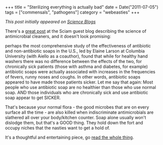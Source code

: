 +++
title = "Sterilizing everything is actually bad"
date = Date("2011-07-05")
tags = ["commensals", "pathogens"]
category = "webeasties"
+++

_This post initially appeared on [Science Blogs](http://scienceblogs.com/webeasties)_

There's a [great post](http://www.scientificamerican.com/blog/post.cfm?id=scientists-discover-that-antimicrob-2011-07-05) at the Sciam guest blog describing the science of antimicrobial cleaners, and it doesn't look promising:

perhaps the most comprehensive study of the effectiveness of antibiotic and non-antibiotic soaps in the U.S., led by Elaine Larson at Columbia University (with Aiello as a coauthor), found that while for healthy hand washers there was no difference between the effects of the two, for chronically sick patients (those with asthma and diabetes, for example) antibiotic soaps were actually associated with increases in the frequencies of fevers, runny noses and coughs. In other words, antibiotic soaps appeared to have made those patients sicker. Let me say that again: Most people who use antibiotic soap are no healthier than those who use normal soap. AND those individuals who are chronically sick and use antibiotic soap appear to get SICKER.

That's because your normal flora - the good microbes that are on every surface all the time - are also killed when indiscriminate antimicrobials are slathered all over your body/kitchen counter. Soap alone usually won't dislodge them, but that's a GOOD thing. They hold down the fort and occupy niches that the nasties want to get a hold of.

It's a thoughtful and entertaining piece, go [read the whole thing](http://www.scientificamerican.com/blog/post.cfm?id=scientists-discover-that-antimicrob-2011-07-05).

      
  
